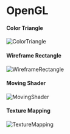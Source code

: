 # OpenGL

#### Color Triangle
![ColorTriangle](https://github.com/user-attachments/assets/d1e0e486-8bda-40e2-9ddc-a8964f44c149)

#### Wireframe Rectangle
![WireframeRectangle](https://github.com/user-attachments/assets/c36384aa-a044-4b07-b5db-21cf26dddddd)

#### Moving Shader
![MovingShader](https://github.com/user-attachments/assets/9d7ca6e9-14b0-40d0-b528-587d3e01cea7)

#### Texture Mapping
![TextureMapping](https://github.com/user-attachments/assets/5d7ac01f-1d15-4eaf-a2c0-3688ecb09670)
